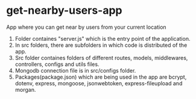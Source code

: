 # get-nearby-users-app

App where you can get near by users from your current location

1. Folder containes "server.js" which is the entry point of the application.
2. In src folders, there are subfolders in which code is distributed of the app.
3. Src folder containes folders of different routes, models, middlewares, controllers, configs and utils files.
4. Mongodb connection file is in src/configs folder.
5. Packages(package.json) which are being used in the app are bcrypt, dotenv, express, mongoose, jsonwebtoken, express-fileupload and morgan.
